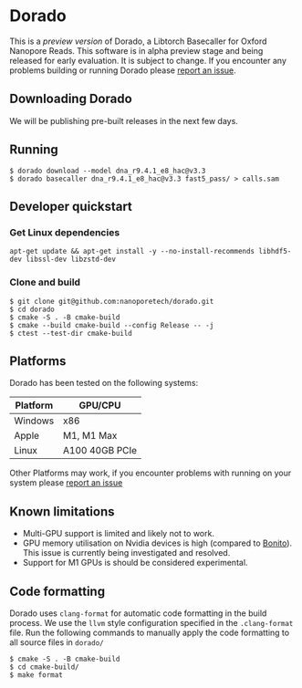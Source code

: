 # Dorado

This is a *preview version* of Dorado, a Libtorch Basecaller for Oxford Nanopore Reads. This software is in alpha preview stage and being released for early evaluation. It is subject to change. If you encounter any problems building or running Dorado please [report an issue](https://github.com/nanoporetech/dorado/).

## Downloading Dorado
We will be publishing pre-built releases in the next few days.

## Running

```
$ dorado download --model dna_r9.4.1_e8_hac@v3.3
$ dorado basecaller dna_r9.4.1_e8_hac@v3.3 fast5_pass/ > calls.sam
```

## Developer quickstart

### Get Linux dependencies

```
apt-get update && apt-get install -y --no-install-recommends libhdf5-dev libssl-dev libzstd-dev
```

### Clone and build
```
$ git clone git@github.com:nanoporetech/dorado.git
$ cd dorado
$ cmake -S . -B cmake-build
$ cmake --build cmake-build --config Release -- -j
$ ctest --test-dir cmake-build
```

## Platforms

Dorado has been tested on the following systems:

| Platform | GPU/CPU |
| ------ | ------ |
| Windows | x86 |
| Apple  | M1, M1 Max |
| Linux | A100 40GB PCIe|

Other Platforms may work, if you encounter problems with running on your system please [report an issue](https://github.com/nanoporetech/dorado/issues)

## Known limitations

* Multi-GPU support is limited and likely not to work.
* GPU memory utilisation on Nvidia devices is high (compared to [Bonito](https://github.com/nanoporetech/bonito)). This issue is currently being investigated and resolved.
* Support for M1 GPUs is should be considered experimental.

## Code formatting
Dorado uses `clang-format` for automatic code formatting in the build process. We use the `llvm` style configuration specified in the `.clang-format` file. 
Run the following commands to manually apply the code formatting to all source files in `dorado/`
```
$ cmake -S . -B cmake-build
$ cd cmake-build/
$ make format
```
